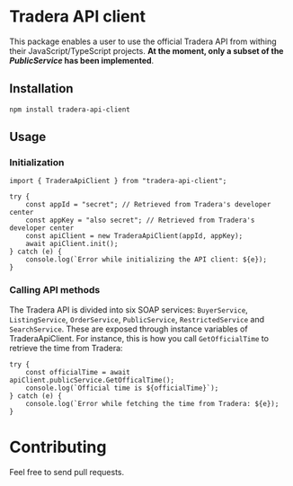 # Tradera API client

This package enables a user to use the official Tradera API from withing their JavaScript/TypeScript projects. **At the moment, only a subset of the *PublicService* has been implemented**.

## Installation

```
npm install tradera-api-client
```

## Usage

### Initialization

```
import { TraderaApiClient } from "tradera-api-client";

try {
    const appId = "secret"; // Retrieved from Tradera's developer center
    const appKey = "also secret"; // Retrieved from Tradera's developer center
    const apiClient = new TraderaApiClient(appId, appKey);
    await apiClient.init();
} catch (e) {
    console.log(`Error while initializing the API client: ${e});
}
```

### Calling API methods

The Tradera API is divided into six SOAP services: `BuyerService`, `ListingService`, `OrderService`, `PublicService`, `RestrictedService` and `SearchService`. These are exposed through instance variables of TraderaApiClient. For instance, this is how you call `GetOfficialTime` to retrieve the time from Tradera:

```
try {
    const officialTime = await apiClient.publicService.GetOfficalTime();
    console.log(`Official time is ${officialTime}`);
} catch (e) {
    console.log(`Error while fetching the time from Tradera: ${e});
}
```

# Contributing

Feel free to send pull requests.
